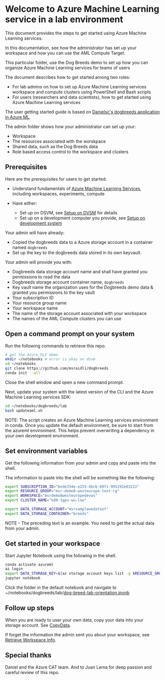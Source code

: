 # Welcome to Azure Machine Learning service in a lab environment

This document provides the steps to get started using Azure Machine Learning services.

In this documentation, see how the administrator has set up your workspace and how you can use the AML Compute Target.

This particular folder, use the Dog Breeds demo to set up how you can organize Azure Machine Learning services for teams of users

The document describes how to get started among two roles:

- For lab admins on how to set up Azure Machine Learning services workspace and compute clusters using PowerShell and Bash scripts
- For users (researchers and data scientists), how to get started using Azure Machine Learning services

The user getting started guide is based on [Danielsc's dogbreeds application in Azure ML](https://github.com/danielsc/dogbreeds/).

The admin folder shows how your administrator can set up your:

- Workspace
- The resources associated with the worskpace
- Shared data, such as the Dog Breeds data
- Role based access control to the workspace and clusters

## Prerequisites

Here are the prerequisites for users to get started.

- Understand fundamentals of [Azure Machine Learning Services](https://docs.microsoft.com/en-us/azure/machine-learning/service/), including workspaces, experiments, compute
- Have either:

  - Set up on DSVM, see [Setup on DVSM](SetUpAzureMLOnDSVM.md) for details
  - Set up on a development computer you provide, see [Setup on development system](SetUpOwnDevSystem.md)

Your admin will have already:

- Copied the dogbreeds data to a Azure storage account in a container named `dogbreeds`
- Set up the key to the dogbreeds data stored in its own keyvault.

Your admin will provide you with:

  - Dogbreeds data storage account name and shall have granted you permissions to read the data
  - Dogbreeds storage account container name, `dogbreeds`
  - Key vault name the organization uses for the Dogbreeds demo data & granted you permissions to the key vault
  - Your subscription ID
  - Your resource group name 
  - Your workspace name
  - The name of the storage account associated with your workspace
  - The names of the AML Compute clusters you can use

## Open a command prompt on your system

Run the following commands to retrieve this repo.

```bash
# get the Azure DLI demo
mkdir ~/notebooks # error is okay on dsvm
cd ~/notebooks
git clone https://github.com/msraidli/dogbreeds
conda init --all
```

Close the shell window and open a new command prompt.

Next, update your system with the latest version of the CLI and the Azure Machine Learning services SDK:

```bash
cd ~/notebooks/dogbreeds/lab
bash updateaml.sh
```

NOTE: The script creates an Azure Machine Learning services environment in conda. Once you update the default 
environment, be sure to start from the azureml environment. This helps prevent overwriting a dependency in 
your own development environment.

## Set environment variables

Get the following information from your admin and copy and paste into the shell.

The information to paste into the shell will be something like the following:

```bash
export SUBSCRIPTION_ID="bede334e-e255-4bcb-89f1-995292e83222"
export RESOURCE_GROUP="msr-demo8-westeurope-test-rg"
export WORKSPACE="msrdemo8westeuropedevws"
export CLUSTER_NAME="k80-1gpu-wu-low"

export DATA_STORAGE_ACCOUNT="msrsamplewedatast"
export DATA_STORAGE_CONTAINER="breeds"
```

NOTE - The preceding text is an example. You need to get the actual data from your admin.

## Get started in your workspace

Start Jupyter Notebook using the following in the shell.

```bash
conda activate azureml
az login
export DATA_STORAGE_KEY=$(az storage account keys list -g $RESOURCE_GROUP -n DATA_STORAGE_ACCOUNT --query [0].value | tr -d '"')
jupyter notebook
```

Click the folder in the default notebook and navigate to ~/notebooks/dogbreeds/lab/[dog-breed-lab-orientation.ipynb](dog-breed-lab-orientation.ipynb)

## Follow up steps

When you are ready to user your own data, copy your data into your storage account. See [CopyData](CopyData.md).

If forget the information the admin sent you about your workspace, see [Retrieve Workspace Info](RetrieveWorkspaceInfo.md).

## Special thanks

Daniel and the Azure CAT team.
And to Juan Lema for deep passion and careful review of this repo.

